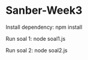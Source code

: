 # Sanber-Week3
Install dependency: npm install

Run soal 1: node soal1.js

Run soal 2: node soal2.js
